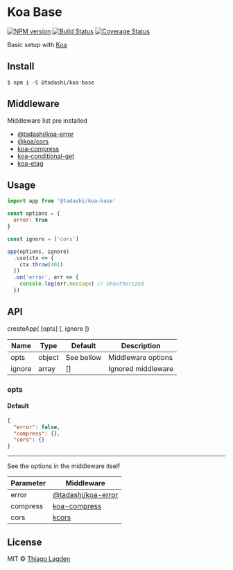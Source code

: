 # Koa Base

[![NPM version][npm-img]][npm]
[![Build Status][ci-img]][ci]
[![Coverage Status][coveralls-img]][coveralls]


[npm-img]:         https://img.shields.io/npm/v/@tadashi/koa-base.svg
[npm]:             https://www.npmjs.com/package/@tadashi/koa-base
[ci-img]:          https://github.com/lagden/koa-base/actions/workflows/nodejs.yml/badge.svg
[ci]:              https://github.com/lagden/koa-base/actions/workflows/nodejs.yml
[coveralls-img]:   https://coveralls.io/repos/github/lagden/koa-base/badge.svg?branch=master
[coveralls]:       https://coveralls.io/github/lagden/koa-base?branch=master


Basic setup with [Koa](https://github.com/koajs/koa)

## Install

```
$ npm i -S @tadashi/koa-base
```

## Middleware

Middleware list pre installed

- [@tadashi/koa-error](https://github.com/lagden/koa-error)
- [@koa/cors](https://github.com/koajs/cors)
- [koa-compress](https://github.com/koajs/compress)
- [koa-conditional-get](https://github.com/koajs/conditional-get)
- [koa-etag](https://github.com/koajs/etag)


## Usage

```js
import app from '@tadashi/koa-base'

const options = {
  error: true
}

const ignore = ['cors']

app(options, ignore)
  .use(ctx => {
    ctx.throw(401)
  })
  .on('error', err => {
    console.log(err.message) // Unauthorized
  })
```

## API

createApp( [opts] [, ignore ])

Name   | Type   | Default    | Description
------ | ------ | ---------- | ------------
opts   | object | See bellow | Middleware options
ignore | array  | []         | Ignored middleware


### opts

#### Default

```json
{
  "error": false,
  "compress": {},
  "cors": {}
}
```

---

See the options in the middleware itself

Parameter    | Middleware
-----------  | --------------------
error        | [@tadashi/koa-error](https://github.com/lagden/koa-error)
compress     | [koa-compress](https://github.com/koajs/compress)
cors         | [kcors](https://github.com/koajs/cors)


## License

MIT © [Thiago Lagden](https://github.com/lagden)
